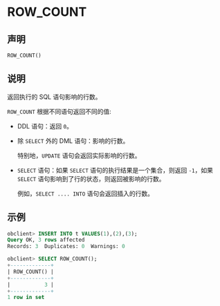 # ROW_COUNT

## 声明

```sql
ROW_COUNT()
```

## 说明

返回执行的 SQL 语句影响的行数。

`ROW_COUNT` 根据不同语句返回不同的值:

* DDL 语句：返回 `0`。

* 除 `SELECT` 外的 DML 语句：影响的行数。

  特别地，`UPDATE` 语句会返回实际影响的行数。
  
* `SELECT` 语句：如果 `SELECT` 语句的执行结果是一个集合，则返回 `-1`，如果 `SELECT` 语句影响到了行的状态，则返回被影响的行数。

  例如，`SELECT .... INTO` 语句会返回插入的行数。
  
## 示例

```sql
obclient> INSERT INTO t VALUES(1),(2),(3);
Query OK, 3 rows affected
Records: 3  Duplicates: 0  Warnings: 0

obclient> SELECT ROW_COUNT();
+-------------+
| ROW_COUNT() |
+-------------+
|           3 |
+-------------+
1 row in set
```
